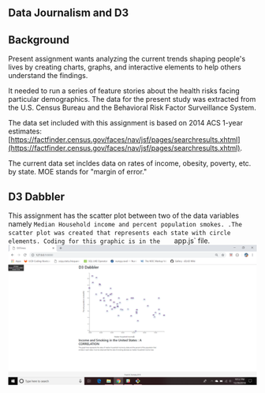 ## Data Journalism and D3

## Background

Present assignment wants analyzing the current trends shaping people's lives by creating charts, graphs, and interactive elements to help others understand the findings.

It needed to run a series of feature stories about the health risks facing particular demographics. The data for the present study was extracted from 
the U.S. Census Bureau and the Behavioral Risk Factor Surveillance System.

The data set included with this assignment is based on 2014 ACS 1-year estimates: [https://factfinder.census.gov/faces/nav/jsf/pages/searchresults.xhtml](https://factfinder.census.gov/faces/nav/jsf/pages/searchresults.xhtml). 

The current data set incldes data on rates of income, obesity, poverty, etc. by state. MOE stands for "margin of error."

## D3 Dabbler

This assignment has the scatter plot between two of the data variables namely  `Median Household income and percent population smokes. .The scatter plot was created that represents each state with circle elements. Coding for this graphic is in the    `app.js` file. 
![Images](screenshotDabbler.png)





